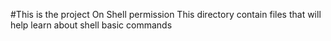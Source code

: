 #This is the project On Shell permission
This directory contain files that will help learn about shell basic commands
